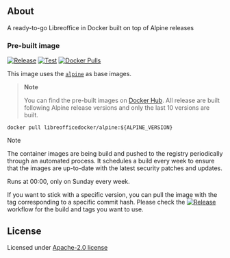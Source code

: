 ## About

A ready-to-go Libreoffice in Docker built on top of Alpine releases

### Pre-built image

[![Release](https://github.com/libreofficedocker/alpine/actions/workflows/release.yml/badge.svg)](https://github.com/libreofficedocker/alpine/actions/workflows/release.yml)
[![Test](https://github.com/libreofficedocker/alpine/actions/workflows/test.yml/badge.svg)](https://github.com/libreofficedocker/alpine/actions/workflows/test.yml)
[![Docker Pulls](https://img.shields.io/docker/pulls/libreofficedocker/alpine)](https://hub.docker.com/r/libreofficedocker/alpine)

This image uses the [`alpine`](https://hub.docker.com/_/alpine) as base images.

> **Note**
>
> You can find the pre-built images on [Docker Hub](https://hub.docker.com/u/libreofficedocker).
> All release are built following Alpine release versions and only the last 10 versions are built.

```
docker pull libreofficedocker/alpine:${ALPINE_VERSION}
```

> [!NOTE]
> The container images are being build and pushed to the registry periodically through an automated process. It schedules a build every week to ensure that the images are up-to-date with the latest security patches and updates.
>
> Runs at 00:00, only on Sunday every week.

If you want to stick with a specific version, you can pull the image with the tag corresponding to a specific commit hash. Please check the [![Release](https://github.com/libreofficedocker/libreoffice-unoserver/actions/workflows/release.yml/badge.svg?branch=v2)](https://github.com/libreofficedocker/libreoffice-unoserver/actions/workflows/release.yml) workflow for the build and tags you want to use.

## License

Licensed under [Apache-2.0 license](LICENSE)

<!-- Trigger CI # -->
